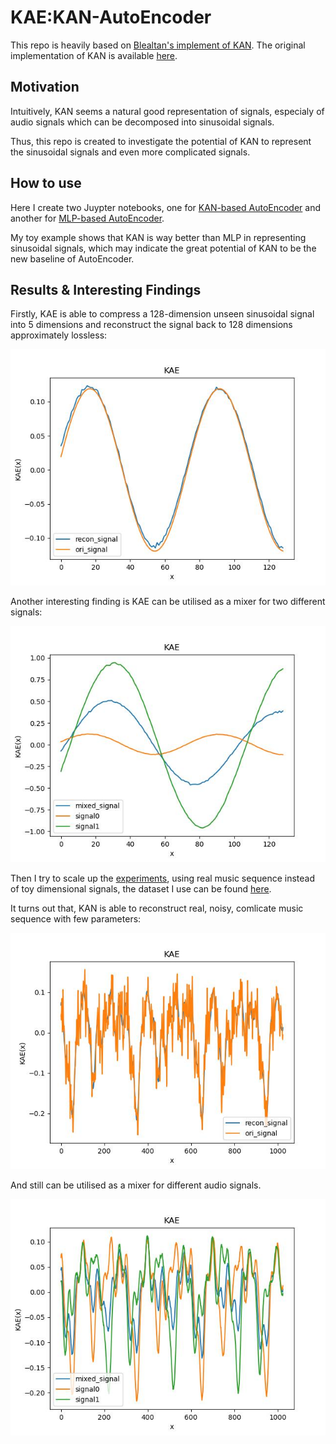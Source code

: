 # KAE:KAN-AutoEncoder
This repo is heavily based on [Blealtan's implement of KAN](https://github.com/Blealtan/efficient-kan). The original implementation of KAN is available [here](https://github.com/KindXiaoming/pykan).

## Motivation
Intuitively, KAN seems a natural good representation of signals, especialy of audio signals which can be decomposed into sinusoidal signals.

Thus, this repo is created to investigate the potential of KAN to represent the sinusoidal signals and even more complicated signals.

## How to use
Here I create two Juypter notebooks, one for [KAN-based AutoEncoder](https://github.com/SekiroRong/KAN-AutoEncoder/blob/main/KAE.ipynb) and another for [MLP-based AutoEncoder](https://github.com/SekiroRong/KAN-AutoEncoder/blob/main/MAE.ipynb).

My toy example shows that KAN is way better than MLP in representing sinusoidal signals, which may indicate the great potential of KAN to be the new baseline of AutoEncoder.

## Results & Interesting Findings
Firstly, KAE is able to compress a 128-dimension unseen sinusoidal signal into 5 dimensions and reconstruct the signal back to 128 dimensions approximately lossless:

![recon_signal.jpg](assets/recon_signal.jpg)

Another interesting finding is KAE can be utilised as a mixer for two different signals:

![mix_signal.jpg](assets/mix_signal.jpg)

Then I try to scale up the [experiments](https://github.com/SekiroRong/KAN-AutoEncoder/blob/main/Music_Genres.ipynb), using real music sequence instead of toy dimensional signals, the dataset I use can be found [here](https://www.kaggle.com/datasets/andradaolteanu/gtzan-dataset-music-genre-classification/data).

It turns out that, KAN is able to reconstruct real, noisy, comlicate music sequence with few parameters:

![recon_music.jpg](assets/recon_music.jpg)

And still can be utilised as a mixer for different audio signals.

![mix_music.jpg](assets/mix_music.jpg)
